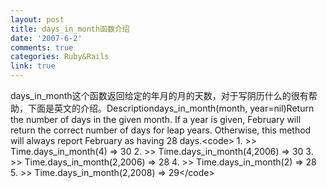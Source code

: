 ```yaml
---
layout: post
title: days_in_month函数介绍
date: '2007-6-2'
comments: true
categories: Ruby&Rails
link: true
---
```

days_in_month这个函数返回给定的年月的月的天数，对于写阴历什么的很有帮助，下面是英文的介绍。Descriptiondays_in_month(month, year=nil)Return the number of days in the given month. If a year is given, February will return the correct number of days for leap years. Otherwise, this method will always report February as having 28 days.&lt;code&gt;   1. &gt;&gt; Time.days_in_month(4) =&gt; 30   2. &gt;&gt; Time.days_in_month(4,2006) =&gt; 30   3. &gt;&gt; Time.days_in_month(2,2006) =&gt; 28   4. &gt;&gt; Time.days_in_month(2) =&gt; 28   5. &gt;&gt; Time.days_in_month(2,2008) =&gt; 29&lt;/code&gt;
